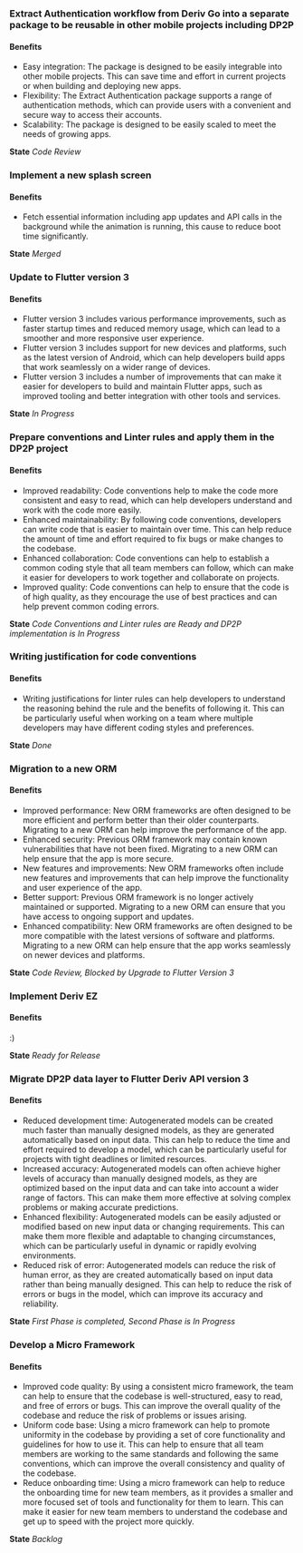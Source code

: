 ### Extract Authentication workflow from Deriv Go into a separate package to be reusable in other mobile projects including DP2P

#### Benefits

- Easy integration: The package is designed to be easily integrable into other mobile projects. This can save time and effort in current projects or when building and deploying new apps.
- Flexibility: The Extract Authentication package supports a range of authentication methods, which can provide users with a convenient and secure way to access their accounts.
- Scalability: The package is designed to be easily scaled to meet the needs of growing apps.

**State** _Code Review_

### Implement a new splash screen

#### Benefits

- Fetch essential information including app updates and API calls in the background while the animation is running, this cause to reduce boot time significantly.

**State** _Merged_

### Update to Flutter version 3

#### Benefits

- Flutter version 3 includes various performance improvements, such as faster startup times and reduced memory usage, which can lead to a smoother and more responsive user experience.
- Flutter version 3 includes support for new devices and platforms, such as the latest version of Android, which can help developers build apps that work seamlessly on a wider range of devices.
- Flutter version 3 includes a number of improvements that can make it easier for developers to build and maintain Flutter apps, such as improved tooling and better integration with other tools and services.

**State** _In Progress_

### Prepare conventions and Linter rules and apply them in the DP2P project

#### Benefits

- Improved readability: Code conventions help to make the code more consistent and easy to read, which can help developers understand and work with the code more easily.
- Enhanced maintainability: By following code conventions, developers can write code that is easier to maintain over time. This can help reduce the amount of time and effort required to fix bugs or make changes to the codebase.
- Enhanced collaboration: Code conventions can help to establish a common coding style that all team members can follow, which can make it easier for developers to work together and collaborate on projects.
- Improved quality: Code conventions can help to ensure that the code is of high quality, as they encourage the use of best practices and can help prevent common coding errors.

**State** _Code Conventions and Linter rules are Ready and DP2P implementation is In Progress_

### Writing justification for code conventions

#### Benefits

- Writing justifications for linter rules can help developers to understand the reasoning behind the rule and the benefits of following it. This can be particularly useful when working on a team where multiple developers may have different coding styles and preferences.

**State** _Done_

### Migration to a new ORM

#### Benefits

- Improved performance: New ORM frameworks are often designed to be more efficient and perform better than their older counterparts. Migrating to a new ORM can help improve the performance of the app.
- Enhanced security: Previous ORM framework may contain known vulnerabilities that have not been fixed. Migrating to a new ORM can help ensure that the app is more secure.
- New features and improvements: New ORM frameworks often include new features and improvements that can help improve the functionality and user experience of the app.
- Better support: Previous ORM framework is no longer actively maintained or supported. Migrating to a new ORM can ensure that you have access to ongoing support and updates.
- Enhanced compatibility: New ORM frameworks are often designed to be more compatible with the latest versions of software and platforms. Migrating to a new ORM can help ensure that the app works seamlessly on newer devices and platforms.

**State** _Code Review, Blocked by Upgrade to Flutter Version 3_

### Implement Deriv EZ

#### Benefits

:)

**State** _Ready for Release_

### Migrate DP2P data layer to Flutter Deriv API version 3

#### Benefits

- Reduced development time: Autogenerated models can be created much faster than manually designed models, as they are generated automatically based on input data. This can help to reduce the time and effort required to develop a model, which can be particularly useful for projects with tight deadlines or limited resources.
- Increased accuracy: Autogenerated models can often achieve higher levels of accuracy than manually designed models, as they are optimized based on the input data and can take into account a wider range of factors. This can make them more effective at solving complex problems or making accurate predictions.
- Enhanced flexibility: Autogenerated models can be easily adjusted or modified based on new input data or changing requirements. This can make them more flexible and adaptable to changing circumstances, which can be particularly useful in dynamic or rapidly evolving environments.
- Reduced risk of error: Autogenerated models can reduce the risk of human error, as they are created automatically based on input data rather than being manually designed. This can help to reduce the risk of errors or bugs in the model, which can improve its accuracy and reliability.

**State** _First Phase is completed, Second Phase is In Progress_

### Develop a Micro Framework

#### Benefits

- Improved code quality: By using a consistent micro framework, the team can help to ensure that the codebase is well-structured, easy to read, and free of errors or bugs. This can improve the overall quality of the codebase and reduce the risk of problems or issues arising.
- Uniform code base: Using a micro framework can help to promote uniformity in the codebase by providing a set of core functionality and guidelines for how to use it. This can help to ensure that all team members are working to the same standards and following the same conventions, which can improve the overall consistency and quality of the codebase.
- Reduce onboarding time: Using a micro framework can help to reduce the onboarding time for new team members, as it provides a smaller and more focused set of tools and functionality for them to learn. This can make it easier for new team members to understand the codebase and get up to speed with the project more quickly.

**State** _Backlog_
